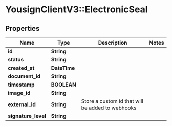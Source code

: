 # YousignClientV3::ElectronicSeal

## Properties
Name | Type | Description | Notes
------------ | ------------- | ------------- | -------------
**id** | **String** |  | 
**status** | **String** |  | 
**created_at** | **DateTime** |  | 
**document_id** | **String** |  | 
**timestamp** | **BOOLEAN** |  | 
**image_id** | **String** |  | 
**external_id** | **String** | Store a custom id that will be added to webhooks | 
**signature_level** | **String** |  | 

